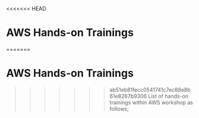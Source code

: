 <<<<<<< HEAD
# AWS Hands-on Trainings

=======
# AWS Hands-on Trainings

>>>>>>> ab51eb81fecc0541741c7ec88e8b61e8267b9306
List of hands-on trainings within AWS workshop as follows;
